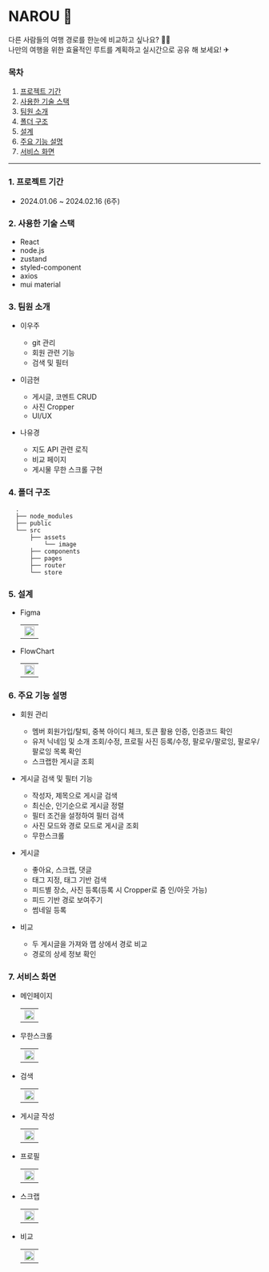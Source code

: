 
# NAROU 🧳
다른 사람들의 여행 경로를 한눈에 비교하고 싶나요? 🙋‍♀️
<br> 
나만의 여행을 위한 효율적인 루트를 계획하고 실시간으로 공유 해 보세요! ✈

### 목차
1. [프로젝트 기간](#1-프로젝트-기간)
2. [사용한 기술 스택](#2-사용한-기술-스택)
3. [팀원 소개](#3-팀원-소개)
4. [폴더 구조](#4-폴더-구조)
5. [설계](#5-설계)
6. [주요 기능 설명](#6-주요-기능-설명)
7. [서비스 화면](#7-서비스-화면)

----

### 1. 프로젝트 기간
  - 2024.01.06 ~ 2024.02.16 (6주)

### 2. 사용한 기술 스택
  * React
  * node.js
  * zustand
  * styled-component
  * axios
  * mui material

### 3. 팀원 소개
  - 이우주
    - git 관리
    - 회원 관련 기능
    - 검색 및 필터

  - 이금현
    - 게시글, 코멘트 CRUD
    - 사진 Cropper
    - UI/UX

  - 나유경
    - 지도 API 관련 로직
    - 비교 페이지
    - 게시물 무한 스크롤 구현

### 4. 폴더 구조
```
  .
  ├── node_modules
  ├── public
  └── src
      ├── assets
          └── image
      ├── components
      ├── pages
      ├── router
      └── store
```

### 5. 설계
* Figma
  <table>
    <tr>
      <td>
        <img src="src/img/figma.png" width="100%" />
      </td>
    </tr>
  </table>

* FlowChart
  <table>
    <tr>
      <td>
        <img src="src/img/flowchart.png" width="100%"/>
      </td>
    </tr>
  </table>

### 6. 주요 기능 설명

  - 회원 관리
    - 멤버 회원가입/탈퇴, 중복 아이디 체크, 토큰 활용 인증, 인증코드 확인
    - 유저 닉네임 및 소개 조회/수정, 프로필 사진 등록/수정, 팔로우/팔로잉, 팔로우/팔로잉 목록 확인
    - 스크랩한 게시글 조회

  - 게시글 검색 및 필터 기능
    - 작성자, 제목으로 게시글 검색
    - 최신순, 인기순으로 게시글 정렬
    - 필터 조건을 설정하여 필터 검색
    - 사진 모드와 경로 모드로 게시글 조회
    - 무한스크롤

  - 게시글
    - 좋아요, 스크랩, 댓글
    - 태그 지정, 태그 기반 검색
    - 피드별 장소, 사진 등록(등록 시 Cropper로 줌 인/아웃 가능)
    - 피드 기반 경로 보여주기
    - 썸네일 등록

  - 비교
    - 두 게시글을 가져와 맵 상에서 경로 비교
    - 경로의 상세 정보 확인

### 7. 서비스 화면
* 메인페이지
  <table>
    <tr>
      <td>
        <img src="src/img/main.gif" width="100%" />
      </td>
    </tr>
  </table>

* 무한스크롤
  <table>
    <tr>
      <td>
        <img src="src/img/infinite_scroll.gif" width="100%" />
      </td>
    </tr>
  </table>

* 검색
  <table>
    <tr>
      <td>
        <img src="src/img/search.gif" width="100%" />
      </td>
    </tr>
  </table>

* 게시글 작성
  <table>
    <tr>
      <td>
        <img src="src/img/create.gif" width="100%" />
      </td>
    </tr>
  </table>

* 프로필
  <table>
    <tr>
      <td>
        <img src="src/img/profile.gif" width="100%" />
      </td>
    </tr>
  </table>

* 스크랩
  <table>
    <tr>
      <td>
        <img src="src/img/scrap.gif" width="100%" />
      </td>
    </tr>
  </table>

* 비교
  <table>
    <tr>
      <td>
        <img src="src/img/compare.gif" width="100%" />
      </td>
    </tr>
  </table>
